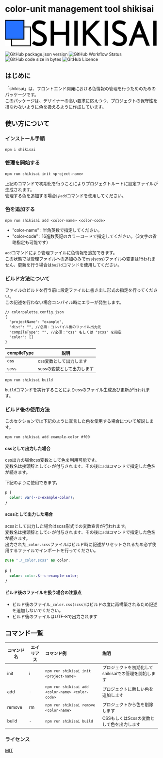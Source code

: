 # color-unit management tool shikisai

![shikisai color-unit management tool](/static/assets/logo/no_description.min.svg)

![GitHub package.json version](https://img.shields.io/github/package-json/v/ken7253/shikisai?style=flat-square)
![GitHub Workflow Status](https://img.shields.io/github/workflow/status/ken7253/shikisai/CodeQL?style=flat-square)
![GitHub code size in bytes](https://img.shields.io/github/languages/code-size/ken7253/shikisai?style=flat-square)
![GitHub Licence](https://img.shields.io/github/license/ken7253/shikisai?style=flat-square)

## はじめに

「shikisai」は、フロントエンド開発における色情報の管理を行うためのためのパッケージです。  
このパッケージは、デザイナーの高い要求に応えつつ、プロジェクトの保守性を損なわないように色を扱えるように作成しています。

## 使い方について

### インストール手順

```shell
npm i shikisai
```

### 管理を開始する

```npm
npm run shikisai init <project-name>
```

上記のコマンドで初期化を行うことによりプロジェクトルートに設定ファイルが生成されます。  
管理する色を追加する場合は`add`コマンドを使用してください。

### 色を追加する

```npm
npm run shikisai add <color-name> <color-code>
```

- "color-name" : 半角英数で指定してください。
- "color-code" : 16進数表記のカラーコードで指定してください。（3文字の省略指定も可能です）

`add`コマンドにより管理ファイルに色情報を追加できます。  
この状態では管理ファイルへの追加のみでcss(scss)ファイルの変更は行われません、更新を行う場合は`build`コマンドを使用してください。

### ビルド方法について

ファイルのビルドを行う前に設定ファイルに書き出し形式の指定を行ってください。  
この記述を行わない場合コンパイル時にエラーが発生します。

```jsonc
// colorpalette.config.json
{
  "projectName": "example",
  "dist": "", //必須：コンパイル後のファイル出力先
  "compileType": "", //必須："css" もしくは "scss" を指定
  "color": []
}
```

| compileType | 説明                       |
| ----------- | -------------------------- |
| css         | css変数として出力します    |
| scss        | scssの変数として出力します |

```npm
npm run shikisai build
```

`build`コマンドを実行することによりcssのファイル生成及び更新が行われます。

### ビルド後の使用方法

このセクションでは下記のように宣言した色を使用する場合について解説します。

```npm
npm run shikisai add example-color #f00
```

#### cssとして出力した場合

css出力の場合css変数として色を利用可能です。  
変数名は接頭辞として`c-`が付与されます、その後に`add`コマンドで指定した色名が続きます。  

下記のように使用できます。

```css
p {
  color: var(--c-example-color);
}
```

#### scssとして出力した場合

scssとして出力した場合はscss形式での変数宣言が行われます。  
変数名は接頭辞として`c-`が付与されます、その後に`add`コマンドで指定した色名が続きます。  
出力された`_color.scss`ファイルはビルド時に記述がリセットされるため必ず使用するファイルでインポートを行ってください。

```scss
@use "./_color.scss" as color;

p {
  color: color.$--c-example-color;
}
```

#### ビルド後のファイルを扱う場合の注意点

- ビルド後のファイル`_color.css(scss)`はビルドの度に再構築されるため記述を追加しないでください。
- ビルド後のファイルはUTF-8で出力されます

## コマンド一覧

| コマンド名 | エイリアス | コマンド例                                       | 説明                                                 |
| ---------- | ---------- | :----------------------------------------------- | :--------------------------------------------------- |
| init       | i          | `npm run shikisai init <project-name>`           | プロジェクトを初期化してshikisaiでの管理を開始します |
| add        | -          | `npm run shikisai add <color-name> <color-code>` | プロジェクトに新しい色を追加します                   |
| remove     | rm         | `npm run shikisai remove <color-name>`           | プロジェクトから色を削除します                       |
| build      | -          | `npm run shikisai build`                         | CSSもしくはScssの変数として色を出力します            |

### ライセンス

[MIT](/LICENSE)
